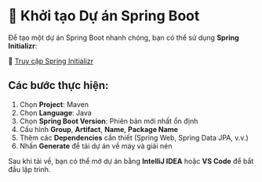 # 🌱 Khởi tạo Dự án Spring Boot  

Để tạo một dự án Spring Boot nhanh chóng, bạn có thể sử dụng **Spring Initializr**:  

🔗 [Truy cập Spring Initializr](https://start.spring.io/)  

## Các bước thực hiện:  
1. Chọn **Project**: Maven
2. Chọn **Language**: Java  
3. Chọn **Spring Boot Version**: Phiên bản mới nhất ổn định 
4. Cấu hình **Group**, **Artifact**, **Name**, **Package Name**  
5. Thêm các **Dependencies** cần thiết (Spring Web, Spring Data JPA, v.v.)  
6. Nhấn **Generate** để tải dự án về máy và giải nén  

Sau khi tải về, bạn có thể mở dự án bằng **IntelliJ IDEA** hoặc **VS Code** để bắt đầu lập trình.
